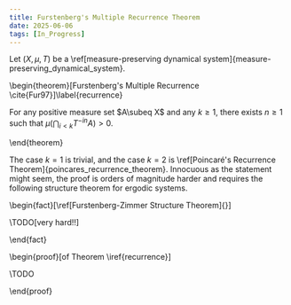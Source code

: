 ```yaml
---
title: Furstenberg's Multiple Recurrence Theorem
date: 2025-06-06
tags: [In_Progress]
---
```


Let $(X,\mu,T)$ be a \ref[measure-preserving dynamical system]{measure-preserving_dynamical_system}. 

\begin{theorem}[Furstenberg's Multiple Recurrence \cite{Fur97}]\label{recurrence}

For any positive measure set $A\subeq X$ and any $k\geq1$, there exists $n\geq1$ such that $\mu(\bigcap_{i<k}T^{-in}A)>0$.

\end{theorem}

The case $k=1$ is trivial, and the case $k=2$ is \ref[Poincaré's Recurrence Theorem]{poincares_recurrence_theorem}. Innocuous as the statement might seem, the proof is orders of magnitude harder and requires the following structure theorem for ergodic systems.

\begin{fact}[\ref[Furstenberg-Zimmer Structure Theorem]{}]

\TODO[very hard!!]

\end{fact}

\begin{proof}[of Theorem \iref{recurrence}]

\TODO

\end{proof}

